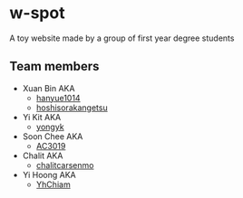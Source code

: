 # w-spot
A toy website made by a group of first year degree students

## Team members
- Xuan Bin AKA
  - [hanyue1014](https://github.com/hanyue1014)
  - [hoshisorakangetsu](https://github.com/hoshisorakangetsu)
- Yi Kit AKA
  - [yongyk](https://github.com/yongyk)
- Soon Chee AKA
  - [AC3019](https://github.com/AC3019)
- Chalit AKA
  - [chalitcarsenmo](https://github.com/chalitcarsenmo)
- Yi Hoong AKA
  - [YhChiam](https://github.com/YhChiam)